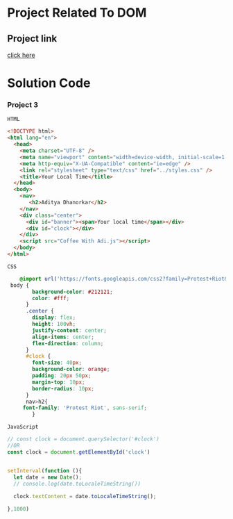 # Project Related To DOM

## Project link
[click here]()


# Solution Code

### Project 3

```HTML```
```html
<!DOCTYPE html>
<html lang="en">
  <head>
    <meta charset="UTF-8" />
    <meta name="viewport" content="width=device-width, initial-scale=1.0" />
    <meta http-equiv="X-UA-Compatible" content="ie=edge" />
    <link rel="stylesheet" type="text/css" href="../styles.css" />
    <title>Your Local Time</title>
  </head>
  <body>
    <nav>
       <h2>Aditya Dhanorkar</h2>
    </nav>
    <div class="center">
      <div id="banner"><span>Your local time</span></div>
      <div id="clock"></div>
    </div>
    <script src="Coffee With Adi.js"></script>
  </body>
</html>
```
```CSS```
```css
    @import url('https://fonts.googleapis.com/css2?family=Protest+Riot&display=swap');
 body {
        background-color: #212121;
        color: #fff;
      }
      .center {
        display: flex;
        height: 100vh;
        justify-content: center;
        align-items: center;
        flex-direction: column;
      }
      #clock {
        font-size: 40px;
        background-color: orange;
        padding: 20px 50px;
        margin-top: 10px;
        border-radius: 10px;
      }
      nav>h2{
     font-family: 'Protest Riot', sans-serif;
        }
```
```JavaScript```
```Javascript
// const clock = document.querySelector('#clock')
//OR
const clock = document.getElementById('clock')


setInterval(function (){
  let date = new Date();
  // console.log(date.toLocaleTimeString())
  
  clock.textContent = date.toLocaleTimeString();

},1000)
```